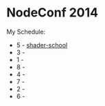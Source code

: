 # NodeConf 2014

My Schedule:
* 5 - [shader-school](https://www.npmjs.org/package/shader-school)
* 3 -
* 1 -
* 8 -
* 4 -
* 7 -
* 2 -
* 6 -
